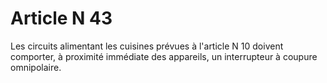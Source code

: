 # Article N 43

Les circuits alimentant les cuisines prévues à l'article N 10 doivent comporter, à proximité immédiate des appareils, un interrupteur à coupure omnipolaire.

